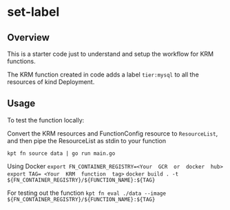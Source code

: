 
# set-label

## Overview

This is a starter code just to understand and setup the workflow for KRM functions.

The KRM function created in code adds a label `tier:mysql` to all the resources of kind Deployment.  


## Usage  

To test the function locally:

Convert the KRM resources and FunctionConfig resource to `ResourceList`, and then pipe the ResourceList as stdin to your function

`kpt fn source data | go run main.go`

  
Using Docker
`export FN_CONTAINER_REGISTRY=<Your  GCR  or  docker  hub>`
`export TAG= <Your  KRM  function  tag>`
`docker build . -t ${FN_CONTAINER_REGISTRY}/${FUNCTION_NAME}:${TAG}`


For testing out the function
`kpt fn eval ./data --image ${FN_CONTAINER_REGISTRY}/${FUNCTION_NAME}:${TAG}`

